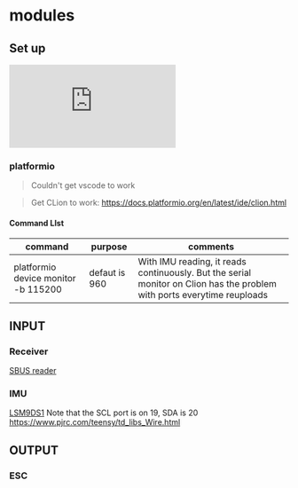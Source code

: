 # modules 

## Set up

![alt text](https://forum.pjrc.com/attachment.php?attachmentid=8070&d=1473225638)

### platformio

> Couldn't get vscode to work

> Get CLion to work: https://docs.platformio.org/en/latest/ide/clion.html

#### Command LIst
|command |purpose| comments|
|---|---|---|
|platformio device monitor -b 115200| defaut is 960|With IMU reading, it reads continuously. But the serial monitor on Clion has the problem with ports everytime reuploads|

## INPUT

### Receiver

[SBUS reader](https://github.com/bolderflight/SBUS)

### IMU

[LSM9DS1](https://github.com/sparkfun/LSM9DS1_Breakout)
Note that the SCL port is on 19, SDA is 20 https://www.pjrc.com/teensy/td_libs_Wire.html

## OUTPUT

### ESC 


